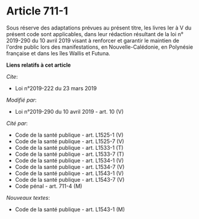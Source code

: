 # Article 711-1

Sous réserve des adaptations prévues au présent titre, les livres Ier à V du présent code sont applicables, dans leur
rédaction résultant de la loi n° 2019-290 du 10 avril 2019 visant à renforcer et garantir le maintien de l'ordre public lors
des manifestations, en Nouvelle-Calédonie, en Polynésie française et dans les îles Wallis et Futuna.

**Liens relatifs à cet article**

_Cite_:

  - Loi n°2019-222 du 23 mars 2019

_Modifié par_:

  - Loi n°2019-290 du 10 avril 2019 - art. 10 (V)

_Cité par_:

  - Code de la santé publique - art. L1525-1 (V)
  - Code de la santé publique - art. L1525-7 (V)
  - Code de la santé publique - art. L1533-1 (T)
  - Code de la santé publique - art. L1533-7 (T)
  - Code de la santé publique - art. L1534-1 (V)
  - Code de la santé publique - art. L1534-7 (V)
  - Code de la santé publique - art. L1543-1 (V)
  - Code de la santé publique - art. L1543-7 (V)
  - Code pénal - art. 711-4 (M)

_Nouveaux textes_:

  - Code de la santé publique - art. L1543-1 (M)
